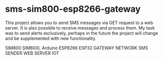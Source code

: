 # sms-sim800-esp8266-gateway

This project allows you to send SMS messages via GET request to a web server. It is also possible to receive messages and process them. My task was to send alerts exclusively, perhaps in the future the project will change and be supplemented with new functionality.



SIM800 SIM800L Arduino ESP8266 ESP32 GATEWAY NETWORK SMS SENDER WEB SERVER IOT
